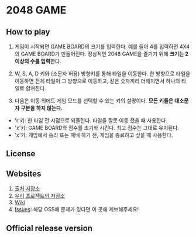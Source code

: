# 2048 GAME
## How to play
1. 게임이 시작되면 GAME BOARD의 크기를 입력한다. 예를 들어 4를 입력하면 4X4의 GAME BOARD가 만들어진다.
   정상적인 2048 GAME을 즐기기 위해 **크기는 2 이상의 수를 입력**한다.
   
2. W, S, A, D 키와 (소문자 허용) 방향키를 통해 타일을 이동한다. 한 방향으로 타일을 이동하면 전체 타일이 그 방향으로 이동하고, 같은 숫자끼리 더해지면서 하나의 타일로 합쳐진다.

3. 다음은 이동 외에도 게임 모드를 선택할 수 있는 키의 설명이다. **모든 키들은 대소문자 구분을 하지 않는다.**
  - 'r'키: 한 타임 전 시점으로 되돌린다. 타일을 잘못 이동 했을 때 사용한다.
  - 'x'키: GAME BOARD와 점수를 초기화 시킨다. 최고 점수는 그대로 유지된다.
  - 'x'키: 게임에서 승리 또는 패배 하기 전, 게임을 종료하고 싶을 때 사용한다.
  
## License

## Websites
1. [출처 저장소](https://github.com/mustafakbulut/2048-game)
2. [우리 프로젝트의 저장소](https://github.com/LeeEunhyung/OSS_2048)
3. [Wiki](https://github.com/LeeEunhyung/OSS_2048/wiki)
4. [Issues](https://github.com/LeeEunhyung/OSS_2048/issues/new): 해당 OSS에 문제가 있다면 이 곳에 제보해주세요! 

## Official release version

